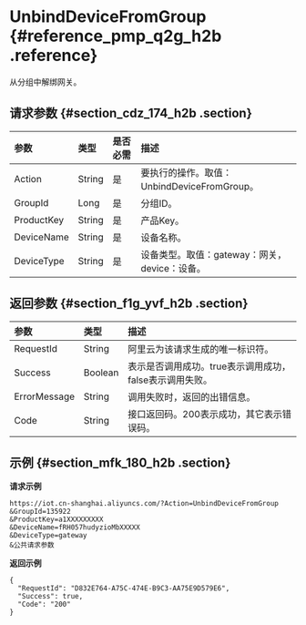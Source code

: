 # UnbindDeviceFromGroup {#reference_pmp_q2g_h2b .reference}

从分组中解绑网关。

## 请求参数 {#section_cdz_174_h2b .section}

|参数|类型|是否必需|描述|
|:-|:-|:---|:-|
|Action|String|是|要执行的操作。取值：UnbindDeviceFromGroup。|
|GroupId|Long​|是|​分组ID。|
|ProductKey|String|是|产品Key。|
|DeviceName|String|是|设备名称。|
|DeviceType|String|是|设备类型。取值：gateway：网关，device：设备。|

## 返回参数 {#section_f1g_yvf_h2b .section}

|参数|类型|描述|
|:-|:-|:-|
|RequestId|String|阿里云为该请求生成的唯一标识符。|
|Success|Boolean|表示是否调用成功。true表示调用成功，false表示调用失败。|
|ErrorMessage|String|调用失败时，返回的出错信息。|
|Code|String|接口返回码。200表示成功，其它表示错误码。|

## 示例 {#section_mfk_180_h2b .section}

**请求示例**

```
https://iot.cn-shanghai.aliyuncs.com/?Action=UnbindDeviceFromGroup
&GroupId=135922
&ProductKey=a1XXXXXXXXX
&DeviceName=fRH057hudyzioMbXXXXX
&DeviceType=gateway
&公共请求参数
```

**返回示例**

```
{
  "RequestId": "D832E764-A75C-474E-B9C3-AA75E9D579E6",
  "Success": true,
  "Code": "200"
}
```

